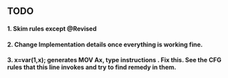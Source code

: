 ## TODO

#### 1. Skim rules except @Revised  
#### 2. Change Implementation details once everything is working fine.
#### 3.  x=var(1,x); generates MOV Ax, type instructions . Fix this. See the CFG rules that this line invokes and try to find remedy in them.